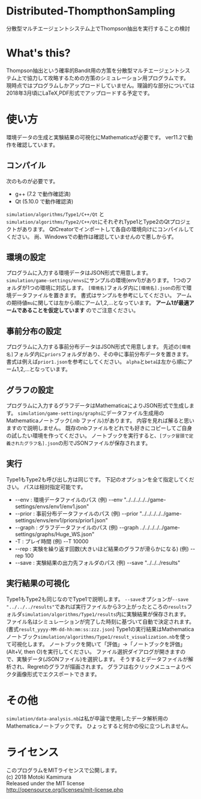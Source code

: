 # Distributed-ThompthonSampling
分散型マルチエージェントシステム上でThompson抽出を実行することの検討
# What's this?
Thompson抽出という確率的Bandit用の方策を分散型マルチエージェントシステム上で協力して攻略するための方策のシミュレーション用プログラムです。
現時点ではプログラムしかアップロードしていません。理論的な部分については2018年3月頃にLaTeX,PDF形式でアップロードする予定です。
# 使い方
環境データの生成と実験結果の可視化にMathematicaが必要です。
ver11.2で動作を確認しています。
## コンパイル
次のものが必要です。
* g++ (7.2 で動作確認済)
* Qt (5.10.0 で動作確認済)

`simulation/algorithms/Type1/C++/Qt` と`simulation/algorithms/Type2/C++/Qt`にそれぞれType1とType2のQtプロジェクトがあります。
QtCreatorでインポートして各自の環境向けにコンパイルしてください。
尚、Windowsでの動作は確認していませんので悪しからず。
## 環境の設定
プログラムに入力する環境データはJSON形式で用意します。
`simulation/game-settings/envs`にサンプルの環境(env1)があります。
1つのフォルダが1つの環境に対応します。
`[環境名]`フォルダ内に`[環境名].json`の形で環境データファイルを置きます。
書式はサンプルを参考にしてください。
アームの期待値`mu`に関しては左から順にアーム1,2,...となっています。
__アーム1が最適アームであることを仮定しています__ のでご注意ください。
## 事前分布の設定
プログラムに入力する事前分布データはJSON形式で用意します。
先述の`[環境名]`フォルダ内に`priors`フォルダがあり、その中に事前分布データを置きます。
書式は例えば`prior1.json`を参考にしてください。
`alpha`と`beta`は左から順にアーム1,2,...となっています。
## グラフの設定
プログラムに入力するグラフデータはMathematicaによりJSON形式で生成します。
`simulation/game-settings/graphs`にデータファイル生成用のMathematicaノートブック(.nb ファイル)があります。
内容を見れば解ると思いますので説明しません。
既存のnbファイルをどれでも好きにコピーしてご自身の試したい環境を作ってください。
ノートブックを実行すると、`[ブック冒頭で定義されたグラフ名].json`の形でJSONファイルが保存されます。
## 実行
Type1もType2も呼び出し方は同じです。
下記のオプションを全て指定してください。
パスは相対指定可能です。
* --env : 環境データファイルのパス (例) --env "../../../../../game-settings/envs/env1/env1.json"
* --prior : 事前分布データファイルのパス (例) --prior "../../../../../game-settings/envs/env1/priors/prior1.json"
* --graph : グラフデータファイルのパス (例) --graph ../../../../../game-settings/graphs/Huge_WS.json"
* -T : プレイ時間 (例) --T 10000
* --rep : 実験を繰り返す回数(大きいほど結果のグラフが滑らかになる) (例) --rep 100
* --save : 実験結果の出力先フォルダのパス (例) --save "../../../results"
## 実行結果の可視化
Type1もType2も同じなのでType1で説明します。
`--save`オプションが`--save "../../../results"`であれば実行ファイルから3つ上がったところの`results`フォルダ`simulation/algorithms/Type1/results`内に実験結果が保存されます。
ファイル名はシミュレーションが完了した時刻に基づいて自動で決定されます。(書式`result_yyyy-MM-dd-hh:mm:ss:zzz.json`)
Type1の実行結果はMathematicaノートブック`simulation/algorithms/Type1/result_visualization.nb`を使って可視化します。
ノートブックを開いて「評価」->「ノートブックを評価」(Alt+V, then O)を実行してください。
ファイル選択ダイアログが開きますので、実験データ(JSONファイル)を選択します。
そうするとデータファイルが解析され、Regretのグラフが描画されます。
グラフは右クリックメニューよりベクタ画像形式でエクスポートできます。
# その他
`simulation/data-analysis.nb`は私が卒論で使用したデータ解析用のMathematicaノートブックです。
ひょっとすると何かの役に立つしれません。
# ライセンス
このプログラムをMITライセンスで公開します。  
(c) 2018 Motoki Kamimura  
Released under the MIT license  
http://opensource.org/licenses/mit-license.php
